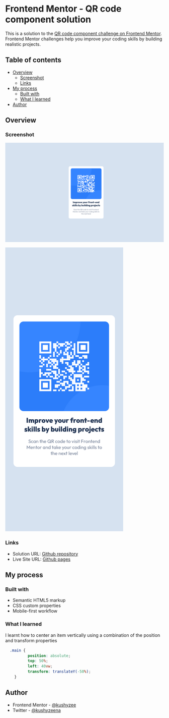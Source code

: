 # Frontend Mentor - QR code component solution

This is a solution to the [QR code component challenge on Frontend Mentor](https://www.frontendmentor.io/challenges/qr-code-component-iux_sIO_H). Frontend Mentor challenges help you improve your coding skills by building realistic projects. 

## Table of contents

- [Overview](#overview)
  - [Screenshot](#screenshot)
  - [Links](#links)
- [My process](#my-process)
  - [Built with](#built-with)
  - [What I learned](#what-i-learned)
- [Author](#author)

## Overview

### Screenshot

![desktop design](./desktop-screenshot.png)

![mobile design](./mobile-screenshot.png)

### Links

- Solution URL: [Github repository](https://github.com/kushyzee/QR-code-component/tree/main/qr-code-component-main)
- Live Site URL: [Github pages](https://kushyzee.github.io/QR-code-component/)

## My process

### Built with

- Semantic HTML5 markup
- CSS custom properties
- Mobile-first workflow

### What I learned

I learnt how to center an item vertically using a combination of the position and transform properties

```css
  .main {
          position: absolute;
          top: 50%;
          left: 40vw;
          transform: translateY(-50%);
    }
```

## Author

- Frontend Mentor - [@kushyzee](https://www.frontendmentor.io/profile/kushyzee)
- Twitter - [@kushyzeena](https://www.twitter.com/kushyzeena)
